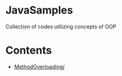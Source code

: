 # JavaSamples
Collection of codes utilizing concepts of OOP

# Contents
- [MethodOverloading/](MethodOverloading/README.md)
